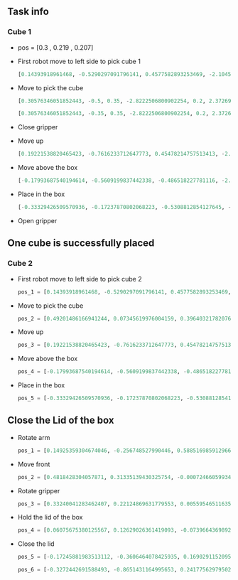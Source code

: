 ## Task info 

### Cube 1

- pos = [0.3 , 0.219 , 0.207]

- First robot move to left side to pick cube 1

    ```python
    [0.14393918961468, -0.5290297091796141, 0.4577582893253469, -2.104504502975705, 0.23078600777192282, 1.6546694724251596, 1.3040099059531602]
    ```

- Move to pick the cube 

    ```python
    [0.30576346051852443, -0.5, 0.35, -2.8222506800902254, 0.2, 2.3726950428887115, 1.2999837747207295]
    ```

    ```python
    [0.30576346051852443, -0.35, 0.35, -2.8222506800902254, 0.2, 2.3726950428887115, 1.2999837747207295]
    ```

- Close gripper 

- Move up 

    ```python
    [0.19221538820465423, -0.7616233712647773, 0.45478214757513413, -2.4690037530724958, 0.31054702042726223, 1.7559108149784919, 1.2478237502178837]
    ```

- Move above the box 

    ```python
    [-0.17993687540194614, -0.5609199837442338, -0.486518227781116, -2.340724867898265, -0.26400068753704886, 1.8391927835087962, 0.2666019387554801]
    ```

- Place in the box 

    ```python
    [-0.33329426509570936, -0.17237870802068223, -0.5308812854127645, -2.4887996343059307, -0.17723759474533995, 2.334425066103666, 0.0774458669955651]
    ```

- Open gripper 

## One cube is successfully placed

### Cube 2

- First robot move to left side to pick cube 2

    ```python
    pos_1 = [0.14393918961468, -0.5290297091796141, 0.4577582893253469, -2.104504502975705, 0.23078600777192282, 1.6546694724251596, 1.3040099059531602]
    ```

- Move to pick the cube 

    ```python
    pos_2 = [0.49201486166941244, 0.07345619976004159, 0.3964032178207626, -2.3286474596566293, 0.04399041585016139, 2.3996841319233155, 1.5909999795867051]
    ```

- Move up 

    ```python
    pos_3 = [0.19221538820465423, -0.7616233712647773, 0.45478214757513413, -2.4690037530724958, 0.31054702042726223, 1.7559108149784919, 1.2478237502178837]
    ```

- Move above the box 

    ```python
    pos_4 = [-0.17993687540194614, -0.5609199837442338, -0.486518227781116, -2.340724867898265, -0.26400068753704886, 1.8391927835087962, 0.2666019387554801]
    ```

- Place in the box 

    ```python
    pos_5 = [-0.33329426509570936, -0.17237870802068223, -0.5308812854127645, -2.4887996343059307, -0.17723759474533995, 2.334425066103666, 0.0774458669955651]
    ```


## Close the Lid of the box

- Rotate arm

    ```python
    pos_1 = [0.14925359304674046, -0.256748527990446, 0.5885169859129666, -2.5687863000486395, -1.0811818834487834, 1.1288268763671176, 1.5764533639801233]
    ```

- Move front

    ```python
    pos_2 = [0.4818428304057871, 0.31335139430325754, -0.0007246605993493915, -1.8452322275307376, -1.4642717534140468, 1.1553148885081574, 1.3736896930328175]
    ```

- Rotate gripper

    ```python
    pos_3 = [0.33240041283462407, 0.22124869631779553, 0.005595465116354781, -1.9303814259427066, -1.5356713148384795, 1.2576073744865495, 2.3483649390611863]
    ```

- Hold the lid of the box

    ```python
    pos_4 = [0.06075675380125567, 0.12629026361419093, -0.07396643698921501, -1.9670770489772575, -1.6973101794542345, 1.5428576438335941, 2.303117813418682]
    ```

- Close the lid

    ```python
    pos_5 = [-0.17245881983513112, -0.3606464078425935, 0.16902911520953, -2.320418911719634, -1.6355953082522054, 1.570365964815589, 2.1866082179586197]
    ```

    ```python
    pos_6 = [-0.3272442691588493, -0.8651431164995653, 0.24177562979502198, -2.486368554991789, -1.5085823968735426, 1.7416388218755952, 1.8649123453265215]
    ```
